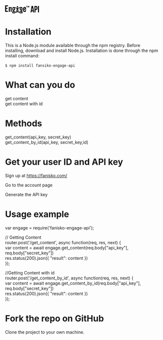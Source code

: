 ![alt text](logo.jpg)

# Installation

This is a Node.js module available through the npm registry.
Before installing, download and install Node.js.
Installation is done through the npm install command:    

`$ npm install fansiko-engage-api`


# What can you do
get content   
get content with id  
  

# Methods
get_content(api_key, secret_key)  
get_content_by_id(api_key, secret_key,id)

# Get your user ID and API key
Sign up at https://fanisko.com/ 

Go to the account page

Generate the API key

# Usage example  
var engage = require('fanisko-engage-api');  

  
// Getting Content   
router.post('/get_content',  async  function(req, res, next) {  
  var content =  await engage.get_content(req.body["api_key"], req.body["secret_key"])  
  res.status(200).json({ "result": content })  
});  
  
    
  
//Getting Content with id  
router.post('/get_content_by_id', async function(req, res, next) {  
  var content = await engage.get_content_by_id(req.body["api_key"], req.body["secret_key"])  
  res.status(200).json({ "result": content })  
});  


# Fork the repo on GitHub
Clone the project to your own machine.  